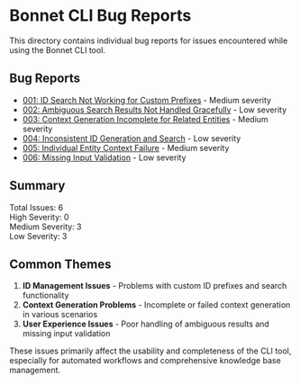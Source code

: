 # Bonnet CLI Bug Reports

This directory contains individual bug reports for issues encountered while using the Bonnet CLI tool.

## Bug Reports

- [001: ID Search Not Working for Custom Prefixes](001_id_search_custom_prefixes.md) - Medium severity
- [002: Ambiguous Search Results Not Handled Gracefully](002_ambiguous_search_results.md) - Low severity  
- [003: Context Generation Incomplete for Related Entities](003_incomplete_context_generation.md) - Medium severity
- [004: Inconsistent ID Generation and Search](004_inconsistent_id_management.md) - Low severity
- [005: Individual Entity Context Failure](005_individual_entity_context_failure.md) - Medium severity
- [006: Missing Input Validation](006_missing_input_validation.md) - Low severity

## Summary

Total Issues: 6  
High Severity: 0  
Medium Severity: 3  
Low Severity: 3

## Common Themes

1. **ID Management Issues** - Problems with custom ID prefixes and search functionality
2. **Context Generation Problems** - Incomplete or failed context generation in various scenarios
3. **User Experience Issues** - Poor handling of ambiguous results and missing input validation

These issues primarily affect the usability and completeness of the CLI tool, especially for automated workflows and comprehensive knowledge base management.